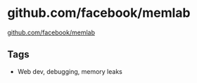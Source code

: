 
# github.com/facebook/memlab

[github.com/facebook/memlab](https://github.com/facebook/memlab)


## Tags
- Web dev, debugging, memory leaks